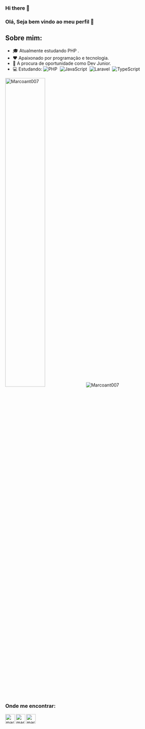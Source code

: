 ### Hi there 👋
### Olá, Seja bem vindo ao meu perfil 👋

## Sobre mim:
- 🎓 Atualmente estudando PHP .
- ❤️ Apaixonado por programação e tecnologia.
- 🔎 A procura de oportunidade como Dev Junior.
- 💻 Estudando: 
  ![PHP](https://img.shields.io/badge/-PHP-369?style=flat&logoColor=fff&logo=php)&nbsp;
  ![JavaScript](https://img.shields.io/badge/-JavaScript-FEAE32?style=flat&logoColor=fff&logo=javascript)&nbsp;
  ![Laravel](https://img.shields.io/badge/-Laravel-ff2d20?style=flat&logoColor=fff&logo=laravel)&nbsp;
  ![TypeScript](https://img.shields.io/badge/-TypeScript-007ACC?style=flat&logoColor=fff&logo=typescript)&nbsp;


<img  width="50%" src="https://github-readme-stats.vercel.app/api/top-langs/?username=Marcoant007&layout=compact&theme=dracula" alt="Marcoant007" />


<img src="https://github-readme-stats.vercel.app/api?username=Marcoant007&show_icons=true&theme=dracula" alt="Marcoant007"/> 


### Onde me encontrar:



[<img width="30px" height="30px" align="left" alt="marco | LinkedIn" width="22px" src="https://cdn.jsdelivr.net/npm/simple-icons@v3/icons/linkedin.svg" />][linkedin]
[<img width="30px" height="30px" align="left" alt="marco | Instagram" width="22px" src="https://cdn.jsdelivr.net/npm/simple-icons@v3/icons/instagram.svg" />][instagram]
[<img width="30px" height="30px" align="left" alt="marco | Email" width="22px" src="https://cdn.jsdelivr.net/npm/simple-icons@v3/icons/gmail.svg" />][gmail]



[instagram]: https://instagram.com/mrcx07
[linkedin]: https://linkedin.com/in/marco-antonnio-araujo-32987a185/
[gmail]: mailto:marcoantnovo@gmail.com
